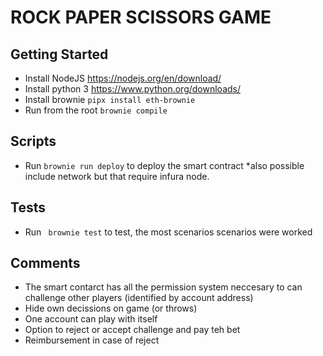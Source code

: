 # ROCK PAPER SCISSORS GAME

## Getting Started

- Install NodeJS https://nodejs.org/en/download/
- Install python 3 https://www.python.org/downloads/
- Install brownie     ```pipx install eth-brownie ```
- Run from the root ``` brownie compile ```


## Scripts

- Run ``` brownie run deploy ``` to deploy the smart contract *also possible include network but that require infura node.

## Tests

- Run ``` brownie test``` to test, the most scenarios scenarios were worked


## Comments
- The smart contarct has all the permission system neccesary to can challenge other players (identified by account address)
- Hide own decissions on game (or throws)
- One account can play with itself
- Option to reject or accept challenge and pay teh bet
- Reimbursement in case of reject
